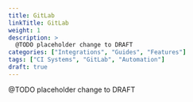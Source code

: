 ```yaml
---
title: GitLab
linkTitle: GitLab
weight: 1
description: >
  @TODO placeholder change to DRAFT
categories: ["Integrations", "Guides", "Features"]
tags: ["CI Systems", "GitLab", "Automation"]
draft: true
---
```


 @TODO placeholder change to DRAFT